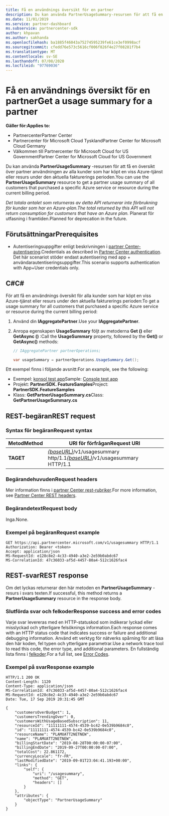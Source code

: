 ```yaml
---
title: Få en användnings översikt för en partner
description: Du kan använda PartnerUsageSummary-resursen för att få en översikt över partner användningen av alla kunder som har köpt en viss Azure-tjänst eller resurs under den aktuella fakturerings perioden.
ms.date: 11/01/2019
ms.service: partner-dashboard
ms.subservice: partnercenter-sdk
author: khpavan
ms.author: sakhanda
ms.openlocfilehash: ba1885f46043a75274595239fe61ce3ef0998acf
ms.sourcegitcommit: cfedd76e573c5616cf006f826f4e27f08281f7b4
ms.translationtype: MT
ms.contentlocale: sv-SE
ms.lasthandoff: 07/08/2020
ms.locfileid: "97769036"
---
```

# <a name="get-a-usage-summary-for-a-partner"></a><span data-ttu-id="52616-103">Få en användnings översikt för en partner</span><span class="sxs-lookup"><span data-stu-id="52616-103">Get a usage summary for a partner</span></span>

<span data-ttu-id="52616-104">**Gäller för:**</span><span class="sxs-lookup"><span data-stu-id="52616-104">**Applies to:**</span></span>

- <span data-ttu-id="52616-105">Partnercenter</span><span class="sxs-lookup"><span data-stu-id="52616-105">Partner Center</span></span>
- <span data-ttu-id="52616-106">Partnercenter för Microsoft Cloud Tyskland</span><span class="sxs-lookup"><span data-stu-id="52616-106">Partner Center for Microsoft Cloud Germany</span></span>
- <span data-ttu-id="52616-107">Välkommen till Partnercenter för Microsoft Cloud for US Government</span><span class="sxs-lookup"><span data-stu-id="52616-107">Partner Center for Microsoft Cloud for US Government</span></span>

<span data-ttu-id="52616-108">Du kan använda **PartnerUsageSummary** -resursen för att få en översikt över partner användningen av alla kunder som har köpt en viss Azure-tjänst eller resurs under den aktuella fakturerings perioden.</span><span class="sxs-lookup"><span data-stu-id="52616-108">You can use the **PartnerUsageSummary** resource to get a partner usage summary of all customers that purchased a specific Azure service or resource during the current billing period.</span></span>

<span data-ttu-id="52616-109">*Det totala antalet som returneras av detta API returnerar inte förbrukning för kunder som har en Azure-plan.*</span><span class="sxs-lookup"><span data-stu-id="52616-109">*The total returned by this API will not return consumption for customers that have an Azure plan.*</span></span> <span data-ttu-id="52616-110">Planerat för utfasning i framtiden.</span><span class="sxs-lookup"><span data-stu-id="52616-110">Planned for deprecation in the future.</span></span>

## <a name="prerequisites"></a><span data-ttu-id="52616-111">Förutsättningar</span><span class="sxs-lookup"><span data-stu-id="52616-111">Prerequisites</span></span>

- <span data-ttu-id="52616-112">Autentiseringsuppgifter enligt beskrivningen i [partner Center-autentisering](partner-center-authentication.md).</span><span class="sxs-lookup"><span data-stu-id="52616-112">Credentials as described in [Partner Center authentication](partner-center-authentication.md).</span></span> <span data-ttu-id="52616-113">Det här scenariot stöder endast autentisering med app + användarautentiseringsuppgifter.</span><span class="sxs-lookup"><span data-stu-id="52616-113">This scenario supports authentication with App+User credentials only.</span></span>

## <a name="c"></a><span data-ttu-id="52616-114">C\#</span><span class="sxs-lookup"><span data-stu-id="52616-114">C\#</span></span>

<span data-ttu-id="52616-115">För att få en användnings översikt för alla kunder som har köpt en viss Azure-tjänst eller resurs under den aktuella fakturerings perioden:</span><span class="sxs-lookup"><span data-stu-id="52616-115">To get a usage summary for all customers that purchased a specific Azure service or resource during the current billing period:</span></span>

1. <span data-ttu-id="52616-116">Använd din **IAggregatePartner**.</span><span class="sxs-lookup"><span data-stu-id="52616-116">Use your **IAggregatePartner**.</span></span>

2. <span data-ttu-id="52616-117">Anropa egenskapen **UsageSummary** följt av metoderna **Get ()** eller **GetAsync ()** :</span><span class="sxs-lookup"><span data-stu-id="52616-117">Call the **UsageSummary** property, followed by the **Get()** or **GetAsync()** methods:</span></span>

    ``` csharp
    // IAggregatePartner partnerOperations;

    var usageSummary = partnerOperations.UsageSummary.Get();
    ```

<span data-ttu-id="52616-118">Ett exempel finns i följande avsnitt:</span><span class="sxs-lookup"><span data-stu-id="52616-118">For an example, see the following:</span></span>

- <span data-ttu-id="52616-119">Exempel: [konsol test app](console-test-app.md)</span><span class="sxs-lookup"><span data-stu-id="52616-119">Sample: [Console test app](console-test-app.md)</span></span>
- <span data-ttu-id="52616-120">Projekt: **PartnerSDK. FeatureSamples**</span><span class="sxs-lookup"><span data-stu-id="52616-120">Project: **PartnerSDK.FeatureSamples**</span></span>
- <span data-ttu-id="52616-121">Klass: **GetPartnerUsageSummary.cs**</span><span class="sxs-lookup"><span data-stu-id="52616-121">Class: **GetPartnerUsageSummary.cs**</span></span>

## <a name="rest-request"></a><span data-ttu-id="52616-122">REST-begäran</span><span class="sxs-lookup"><span data-stu-id="52616-122">REST request</span></span>

### <a name="request-syntax"></a><span data-ttu-id="52616-123">Syntax för begäran</span><span class="sxs-lookup"><span data-stu-id="52616-123">Request syntax</span></span>

| <span data-ttu-id="52616-124">Metod</span><span class="sxs-lookup"><span data-stu-id="52616-124">Method</span></span>  | <span data-ttu-id="52616-125">URI för förfrågan</span><span class="sxs-lookup"><span data-stu-id="52616-125">Request URI</span></span>                                                         |
|---------|---------------------------------------------------------------------|
| <span data-ttu-id="52616-126">**TA**</span><span class="sxs-lookup"><span data-stu-id="52616-126">**GET**</span></span> | <span data-ttu-id="52616-127">[*{baseURL}*](partner-center-rest-urls.md)/v1/usagesummary http/1.1</span><span class="sxs-lookup"><span data-stu-id="52616-127">[*{baseURL}*](partner-center-rest-urls.md)/v1/usagesummary HTTP/1.1</span></span> |

### <a name="request-headers"></a><span data-ttu-id="52616-128">Begärandehuvuden</span><span class="sxs-lookup"><span data-stu-id="52616-128">Request headers</span></span>

<span data-ttu-id="52616-129">Mer information finns i [partner Center rest-rubriker](headers.md).</span><span class="sxs-lookup"><span data-stu-id="52616-129">For more information, see [Partner Center REST headers](headers.md).</span></span>

### <a name="request-body"></a><span data-ttu-id="52616-130">Begärandetext</span><span class="sxs-lookup"><span data-stu-id="52616-130">Request body</span></span>

<span data-ttu-id="52616-131">Inga.</span><span class="sxs-lookup"><span data-stu-id="52616-131">None.</span></span>

### <a name="request-example"></a><span data-ttu-id="52616-132">Exempel på begäran</span><span class="sxs-lookup"><span data-stu-id="52616-132">Request example</span></span>

```http
GET https://api.partnercenter.microsoft.com/v1/usagesummary HTTP/1.1
Authorization: Bearer <token>
Accept: application/json
MS-RequestId: e128c8e2-4c33-4940-a3e2-2e59b0abdc67
MS-CorrelationId: 47c36033-af5d-4457-80a4-512c1626fac4
```

## <a name="rest-response"></a><span data-ttu-id="52616-133">REST-svar</span><span class="sxs-lookup"><span data-stu-id="52616-133">REST response</span></span>

<span data-ttu-id="52616-134">Om det lyckas returnerar den här metoden en **PartnerUsageSummary** -resurs i svars texten.</span><span class="sxs-lookup"><span data-stu-id="52616-134">If successful, this method returns a **PartnerUsageSummary** resource in the response body.</span></span>

### <a name="response-success-and-error-codes"></a><span data-ttu-id="52616-135">Slutförda svar och felkoder</span><span class="sxs-lookup"><span data-stu-id="52616-135">Response success and error codes</span></span>

<span data-ttu-id="52616-136">Varje svar levereras med en HTTP-statuskod som indikerar lyckad eller misslyckad och ytterligare felsöknings information.</span><span class="sxs-lookup"><span data-stu-id="52616-136">Each response comes with an HTTP status code that indicates success or failure and additional debugging information.</span></span> <span data-ttu-id="52616-137">Använd ett verktyg för nätverks spårning för att läsa den här koden, fel typen och ytterligare parametrar.</span><span class="sxs-lookup"><span data-stu-id="52616-137">Use a network trace tool to read this code, the error type, and additional parameters.</span></span> <span data-ttu-id="52616-138">En fullständig lista finns i [felkoder](error-codes.md).</span><span class="sxs-lookup"><span data-stu-id="52616-138">For a full list, see [Error Codes](error-codes.md).</span></span>

### <a name="response-example"></a><span data-ttu-id="52616-139">Exempel på svar</span><span class="sxs-lookup"><span data-stu-id="52616-139">Response example</span></span>

```http
HTTP/1.1 200 OK
Content-Length: 1120
Content-Type: application/json
MS-CorrelationId: 47c36033-af5d-4457-80a4-512c1626fac4
MS-RequestId: e128c8e2-4c33-4940-a3e2-2e59b0abdc67
Date: Tue, 17 Sep 2019 20:31:45 GMT

{
    "customersOverBudget": 1,
    "customersTrendingOver": 0,
    "customersWithUsageBasedSubscription": 11,
    "resourceId": "11111111-4574-4539-bc42-0e539b9684c0",
    "id": "11111111-4574-4539-bc42-0e539b9684c0",
    "resourceName": "PLAMUATT2NETNEW",
    "name": "PLAMUATT2NETNEW",
    "billingStartDate": "2019-08-28T00:00:00-07:00",
    "billingEndDate": "2019-09-27T00:00:00-07:00",
    "totalCost": 22.861172,
    "currencyLocale": "fr-FR",
    "lastModifiedDate": "2019-09-01T23:04:41.193+00:00",
    "links": {
        "self": {
            "uri": "/usagesummary",
            "method": "GET",
            "headers": []
        }
    },
    "attributes": {
        "objectType": "PartnerUsageSummary"
    }
}
```
